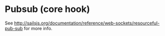 # Pubsub (core hook)

See http://sailsjs.org/documentation/reference/web-sockets/resourceful-pub-sub for more info.
